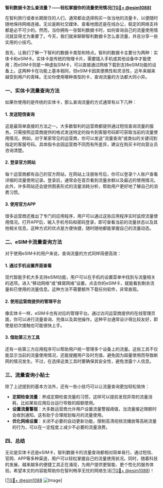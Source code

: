 **智利数据卡怎么查流量？——轻松掌握你的流量使用情况[[TG💪+ @esim1088](https://t.me/s/esim1088)]**

在智利旅行或者长期居住的人们，通常都会选择购买一张当地的流量卡，以便随时随地保持网络连接。无论是刷社交媒体、查看地图还是在线办公，稳定的网络支持都是必不可少的。然而，当你拥有一张智利数据卡时，如何查询自己的流量使用情况就显得尤为重要了。今天，我们就来聊聊智利数据卡怎么查流量，并且分享一些实用的小技巧。

首先，让我们了解一下智利的数据卡类型和特点。智利的数据卡主要分为两种：实体卡和eSIM卡。实体卡是传统的物理卡片，需要插入手机或其他设备中才能使用；而eSIM卡则是一种虚拟SIM卡，可以直接通过网络下载到支持eSIM功能的设备上。这两种卡在功能上基本相同，但eSIM卡因其便携性和灵活性，近年来越来越受到用户的青睐。无论你使用哪种类型的卡，查询流量的方法都大同小异。

### **一、实体卡流量查询方法**

如果你使用的是传统的实体卡，那么查询流量的方式通常有以下几种：

#### **1. 发送短信查询**
这是最简单直接的方法之一。大多数智利的运营商都提供通过短信查询流量的服务。只需按照运营商提供的格式发送特定的指令到客服号码即可获取当前的流量使用情况。例如，对于某家常见的运营商，你可以发送“流量查询”或类似的关键词到指定的客服号码。具体指令会因运营商不同而有所差异，建议在购买卡时向营业员咨询清楚。

#### **2. 登录官方网站**
每个运营商都有自己的官方网站，在网站上注册账号后，你可以登录个人账户查看详细的流量使用记录。登录后，通常会在首页看到流量余额以及最近的使用情况。此外，许多网站还会提供图表形式的流量消耗分析，帮助用户更好地了解自己的消费习惯。

#### **3. 使用官方APP**
很多运营商还推出了专门的应用程序，用户可以通过这些应用程序实时监控流量使用情况。打开APP后，输入手机号码和密码登录，即可查看当前的流量状态以及其他相关信息。这种方式的优点是方便快捷，随时随地都能掌握自己的流量动态。

### **二、eSIM卡流量查询方法**

对于使用eSIM卡的用户来说，查询流量的方式同样简便高效：

#### **1. 通过手机设置界面查看**
现代智能手机大多支持eSIM功能，用户可以在手机的设置菜单中找到与流量相关的选项。进入“移动网络”或“蜂窝网络”设置，点击你的eSIM卡，就能看到剩余流量和已使用的流量信息。这种方法不需要额外下载任何软件，非常直观。

#### **2. 使用运营商提供的管理平台**
像实体卡一样，eSIM卡也有对应的管理平台。通过访问运营商提供的在线管理页面，你可以进行流量查询、充值以及其他操作。这种平台通常设计得比较友好，即使是初次接触也可能很快上手。

#### **3. 借助第三方工具**
还有一些第三方应用程序可以帮助用户统一管理多个设备上的流量。这些工具不仅能显示当前的流量使用情况，还能提醒用户及时充值，避免因为超量使用而导致断网的情况发生。不过，在选择这类工具时要确保其安全性，避免泄露个人信息。

### **三、流量查询小贴士**

除了上述提到的基本方法外，还有一些小技巧可以让流量查询更加轻松愉快：

- **定期检查流量**：养成定期检查流量的习惯，这样可以提前发现异常的流量消耗，比如某些应用后台运行导致的超额使用。
- **设置流量警报**：大多数运营商允许用户设置流量警报阈值，当流量接近限额时会收到通知。这有助于合理规划每月的流量使用。
- **优化网络设置**：关闭不必要的自动更新功能，限制高清视频流播放等高耗流量的行为，可以在一定程度上减少不必要的流量浪费。

### **四、总结**

无论是实体卡还是eSIM卡，智利数据卡的流量查询都相对简单易行。通过短信、官网、APP等多种渠道，用户可以轻松掌握自己的流量使用状况。同时，随着科技的发展，越来越多的便捷工具正在涌现，为用户提供更智能、更个性化的服务体验。希望本文的内容能帮助你在智利畅享无忧的网络生活[[TG💪+ @esim1088](https://t.me/s/esim1088)]！

[[TG💪+ @esim1088](https://t.me/s/esim1088) ![Image](https://i.postimg.cc/4NQfJmqS/Snipaste-2025-05-13-00-14-12.png)]